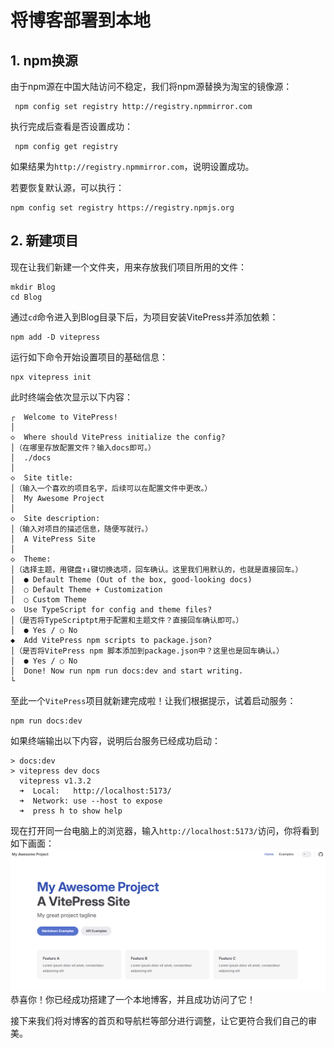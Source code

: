# 将博客部署到本地

## 1. npm换源

由于npm源在中国大陆访问不稳定，我们将npm源替换为淘宝的镜像源：

```
 npm config set registry http://registry.npmmirror.com
```

执行完成后查看是否设置成功：

```
 npm config get registry
```

如果结果为`http://registry.npmmirror.com`，说明设置成功。

若要恢复默认源，可以执行：

```
npm config set registry https://registry.npmjs.org
```

## 2. 新建项目

现在让我们新建一个文件夹，用来存放我们项目所用的文件：

```
mkdir Blog
cd Blog
```
通过`cd`命令进入到Blog目录下后，为项目安装VitePress并添加依赖：
```
npm add -D vitepress
```
运行如下命令开始设置项目的基础信息：
```
npx vitepress init
```
此时终端会依次显示以下内容：
```
┌  Welcome to VitePress!
│
◇  Where should VitePress initialize the config?
│（在哪里存放配置文件？输入docs即可。）
│  ./docs
│
◇  Site title:
│（输入一个喜欢的项目名字，后续可以在配置文件中更改。）
│  My Awesome Project
│
◇  Site description:
│（输入对项目的描述信息，随便写就行。）
│  A VitePress Site
│
◇  Theme:
│（选择主题，用键盘↑↓键切换选项，回车确认。这里我们用默认的，也就是直接回车。）
│  ● Default Theme (Out of the box, good-looking docs)
│  ○ Default Theme + Customization
│  ○ Custom Theme
◇  Use TypeScript for config and theme files?
│（是否将TypeScriptpt用于配置和主题文件？直接回车确认即可。）
│  ● Yes / ○ No
◆  Add VitePress npm scripts to package.json?
│（是否将VitePress npm 脚本添加到package.json中？这里也是回车确认。）
│  ● Yes / ○ No
│  Done! Now run npm run docs:dev and start writing.
└
```
至此一个`VitePress`项目就新建完成啦！让我们根据提示，试着启动服务：
```
npm run docs:dev
```
如果终端输出以下内容，说明后台服务已经成功启动：
```
> docs:dev
> vitepress dev docs
  vitepress v1.3.2
  ➜  Local:   http://localhost:5173/
  ➜  Network: use --host to expose
  ➜  press h to show help
```
现在打开同一台电脑上的浏览器，输入`http://localhost:5173/`访问，你将看到如下画面：
![](./asserts/localDeploy/originalBlog.png)
恭喜你！你已经成功搭建了一个本地博客，并且成功访问了它！

接下来我们将对博客的首页和导航栏等部分进行调整，让它更符合我们自己的审美。
